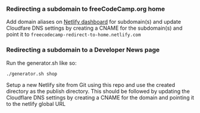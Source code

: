 ### Redirecting a subdomain to freeCodeCamp.org home

Add domain aliases on [Netlify dashboard](https://app.netlify.com/sites/freecodecamp-redirect-to-home/settings/domain) for subdomain(s) and update Cloudfare DNS settings by creating a CNAME for the subdomain(s) and point it to `freecodecamp-redirect-to-home.netlify.com`

### Redirecting a subdomain to a Developer News page

Run the generator.sh like so:

```
./generator.sh shop
```

Setup a new Netlify site from Git using this repo and use the created directory as the publish directory. This should be followed by updating the Cloudflare DNS settings by creating a CNAME for the domain and pointing it to the netlify global URL
